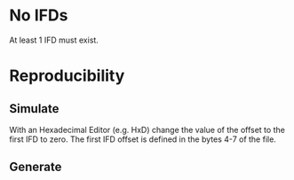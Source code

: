 # No IFDs
At least 1 IFD must exist.

# Reproducibility
## Simulate
With an Hexadecimal Editor (e.g. HxD) change the value of the offset to the first IFD to zero.
The first IFD offset is defined in the bytes 4-7 of the file.

## Generate
